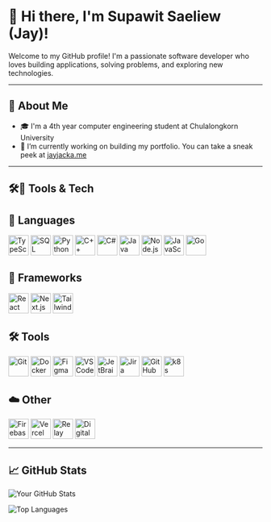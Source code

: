 # 👋 Hi there, I'm Supawit Saeliew (Jay)!

Welcome to my GitHub profile! I'm a passionate software developer who loves building applications, solving problems, and exploring new technologies. 

---

## 🌟 About Me
- 🎓 I'm a 4th year computer engineering student at Chulalongkorn University
- 🔭 I’m currently working on building my portfolio. You can take a sneak peek at [jayjacka.me](https://jayjacka.me)

---

## 🛠️🧰 Tools & Tech
## 🚀 Languages
<p>
  <img src="https://cdn.jsdelivr.net/gh/devicons/devicon/icons/typescript/typescript-original.svg" alt="TypeScript" width="40" height="40"/>
  <img src="https://cdn.jsdelivr.net/gh/devicons/devicon/icons/mysql/mysql-original.svg" alt="SQL" width="40" height="40"/>
  <img src="https://cdn.jsdelivr.net/gh/devicons/devicon/icons/python/python-original.svg" alt="Python" width="40" height="40"/>
  <img src="https://cdn.jsdelivr.net/gh/devicons/devicon/icons/cplusplus/cplusplus-original.svg" alt="C++" width="40" height="40"/>
  <img src="https://cdn.jsdelivr.net/gh/devicons/devicon/icons/csharp/csharp-original.svg" alt="C#" width="40" height="40"/>
  <img src="https://cdn.jsdelivr.net/gh/devicons/devicon/icons/java/java-original.svg" alt="Java" width="40" height="40"/>
  <img src="https://cdn.jsdelivr.net/gh/devicons/devicon/icons/nodejs/nodejs-original.svg" alt="Node.js" width="40" height="40"/>
  <img src="https://cdn.jsdelivr.net/gh/devicons/devicon/icons/javascript/javascript-original.svg" alt="JavaScript" width="40" height="40"/>
  <img src="https://cdn.jsdelivr.net/gh/devicons/devicon/icons/go/go-original.svg" alt="Go" width="40" height="40"/>
</p>

## 🌟 Frameworks
<p>
  <img src="https://cdn.jsdelivr.net/gh/devicons/devicon/icons/react/react-original.svg" alt="React" width="40" height="40"/>
  <img src="https://cdn.jsdelivr.net/gh/devicons/devicon/icons/nextjs/nextjs-original.svg" alt="Next.js" width="40" height="40"/>
  <img src="https://cdn.jsdelivr.net/gh/devicons/devicon@latest/icons/tailwindcss/tailwindcss-original.svg" alt="TailwindCSS" width="40" height="40"/>
</p>

## 🛠️ Tools
<p>
  <img src="https://cdn.jsdelivr.net/gh/devicons/devicon/icons/git/git-original.svg" alt="Git" width="40" height="40"/>
  <img src="https://cdn.jsdelivr.net/gh/devicons/devicon/icons/docker/docker-original.svg" alt="Docker" width="40" height="40"/>
  <img src="https://cdn.jsdelivr.net/gh/devicons/devicon/icons/figma/figma-original.svg" alt="Figma" width="40" height="40"/>
  <img src="https://cdn.jsdelivr.net/gh/devicons/devicon/icons/vscode/vscode-original.svg" alt="VSCode" width="40" height="40"/>
  <img src="https://resources.jetbrains.com/storage/products/rider/img/meta/rider_logo_300x300.png" alt="JetBrains Rider" width="40" height="40"/>
  <img src="https://img.shields.io/badge/Jira-0052CC?style=for-the-badge&logo=jira&logoColor=white" alt="Jira" style="height: 40px"/>
  <img src="https://cdn.jsdelivr.net/gh/devicons/devicon/icons/github/github-original.svg" alt="GitHub Actions" width="40" height="40"/>
  <img src="https://cdn.jsdelivr.net/gh/devicons/devicon/icons/kubernetes/kubernetes-plain.svg" alt="k8s" width="40" height="40"/>
</p>

## ☁️ Other
<p>
  <img src="https://cdn.jsdelivr.net/gh/devicons/devicon/icons/firebase/firebase-plain.svg" alt="Firebase" width="40" height="40"/>
  <img src="https://img.shields.io/badge/Vercel-000000?style=for-the-badge&logo=vercel&logoColor=white" alt="Vercel" style="height: 40px"/>
  <img src="https://relay.dev/img/relay.svg" alt="Relay" width="40" height="40"/>
  <img src="https://cdn.jsdelivr.net/gh/devicons/devicon/icons/digitalocean/digitalocean-original.svg" alt="DigitalOcean" width="40" height="40"/>
</p>

---

## 📈 GitHub Stats
![Your GitHub Stats](https://github-readme-stats.vercel.app/api?username=JayJacka&show_icons=true&theme=radical)

![Top Languages](https://github-readme-stats.vercel.app/api/top-langs/?username=JayJacka&layout=compact&theme=radical)

